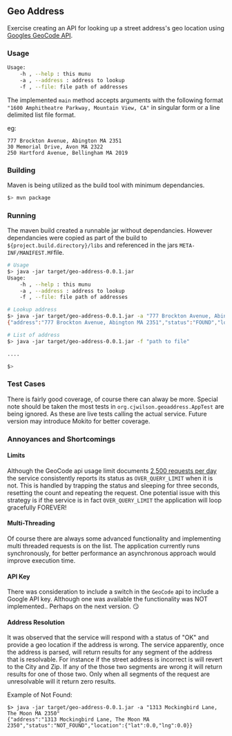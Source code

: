 ## Geo Address

Exercise creating an API for looking up a street address's geo location using [Googles GeoCode API](https://developers.google.com/maps/documentation/geocoding/intro). 

### Usage

```bash
Usage:
	-h , --help : this munu
	-a , --address : address to lookup
	-f , --file: file path of addresses
```

The implemented `main` method accepts arguments with the following format `"1600 Amphitheatre Parkway, Mountain View, CA"` in singular form or a line delimited list file format.

eg:

```text
777 Brockton Avenue, Abington MA 2351
30 Memorial Drive, Avon MA 2322
250 Hartford Avenue, Bellingham MA 2019
```

### Building

Maven is being utilized as the build tool with minimum dependancies.

```bash
$> mvn package

```

### Running 

The maven build created a runnable jar without dependancies. However dependancies were copied as part of the build to `${project.build.directory}/libs` and referenced in the jars `META-INF/MANIFEST.MF`file.

```bash
# Usage
$> java -jar target/geo-address-0.0.1.jar
Usage:
	-h , --help : this munu
	-a , --address : address to lookup
	-f , --file: file path of addresses

# Lookup address 
$> java -jar target/geo-address-0.0.1.jar -a "777 Brockton Avenue, Abington MA 2351"
{"address":"777 Brockton Avenue, Abington MA 2351","status":"FOUND","location":{"lat":-70.9686115,"lng":42.0963462}}

# List of address
$> java -jar target/geo-address-0.0.1.jar -f "path to file"

....

$>

```

### Test Cases

There is fairly good coverage, of course there can alway be more. Special note should be taken the most tests in `org.cjwilson.geoaddress.AppTest` are being ignored. As these are live tests calling the actual service. Future version may introduce Mokito for better coverage.

### Annoyances and Shortcomings

#### Limits

Although the GeoCode api usage limit documents [2,500 requests per day](https://developers.google.com/maps/documentation/geocoding/usage-limits) the service consistently reports its status as `OVER_QUERY_LIMIT` when it is not. This is handled by trapping the status and sleeping for three seconds, resetting the count and repeating the request. One potential issue with this strategy is if the service is in fact `OVER_QUERY_LIMIT` the application will loop gracefully FOREVER!

#### Multi-Threading

Of course there are always some advanced functionality and implementing multi threaded requests is on the list. The application currently runs synchronously, for better performance an asynchronous approach would improve execution time.

#### API Key

There was consideration to include a switch in the `GeoCode` api to include a Google API key. Although one was available the functionality was NOT implemented.. Perhaps on the next version. :smirk:

#### Address Resolution
It was observed that the service will respond with a status of "OK" and provide a geo location if the address is wrong. The service apparently, once the address is parsed, will return results for any segment of the address that is resolvable. For instance if the street address is incorrect is will revert to the City and Zip. If any of the those two segments are wrong it will return results for one of those two. Only when all segments of the request are unresolvable will it return zero results.

Example of Not Found:

```
$> java -jar target/geo-address-0.0.1.jar -a "1313 Mockingbird Lane, The Moon MA 2350"
{"address":"1313 Mockingbird Lane, The Moon MA 2350","status":"NOT_FOUND","location":{"lat":0.0,"lng":0.0}}
```

